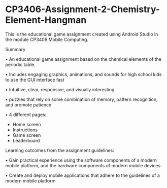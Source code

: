 # CP3406-Assignment-2-Chemistry-Element-Hangman

This is the educational game assignment created using Android Studio in the module CP3406 Mobile Computing.

Summary

• An educational game assignment based on the chemical elements of the periodic table.

• Includes engaging graphics, animations, and sounds for high school kids to use the GUI interface fast

• Intuitive, clear, responsive, and visually interesting

• puzzles that rely on some combination of memory, pattern recognition, and promote patience

• 4 different pages:

  - Home screen
  - Instructions
  - Game screen
  - Leaderboard

Learning outcomes from the assignment guidelines:

• Gain practical experience using the software components of a modern mobile platform, and the hardware components of modern mobile devices

• Create and deploy mobile applications that adhere to the guidelines of a modern mobile platform
